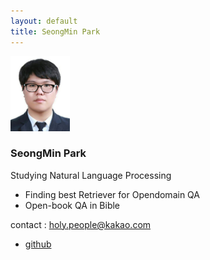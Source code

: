 ```yaml
---
layout: default
title: SeongMin Park
---
```

<img width="95px" height="120px" src="./SeongMinPark.jpeg"></img>

### SeongMin Park

Studying Natural Language Processing

- Finding best Retriever for Opendomain QA
- Open-book QA in Bible

contact : <holy.people@kakao.com>



* [github](https://github.com/HolyPeople)
